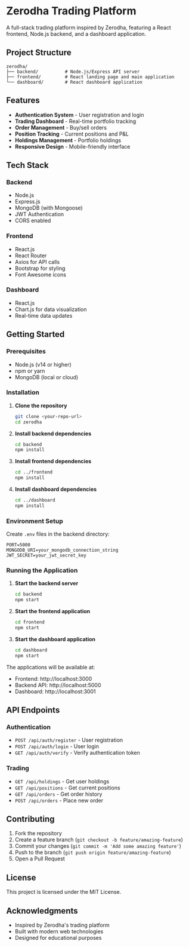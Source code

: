# Zerodha Trading Platform

A full-stack trading platform inspired by Zerodha, featuring a React frontend, Node.js backend, and a dashboard application.

## Project Structure

```
zerodha/
├── backend/          # Node.js/Express API server
├── frontend/         # React landing page and main application
└── dashboard/        # React dashboard application
```

## Features

- **Authentication System** - User registration and login
- **Trading Dashboard** - Real-time portfolio tracking
- **Order Management** - Buy/sell orders
- **Position Tracking** - Current positions and P&L
- **Holdings Management** - Portfolio holdings
- **Responsive Design** - Mobile-friendly interface

## Tech Stack

### Backend
- Node.js
- Express.js
- MongoDB (with Mongoose)
- JWT Authentication
- CORS enabled

### Frontend
- React.js
- React Router
- Axios for API calls
- Bootstrap for styling
- Font Awesome icons

### Dashboard
- React.js
- Chart.js for data visualization
- Real-time data updates

## Getting Started

### Prerequisites
- Node.js (v14 or higher)
- npm or yarn
- MongoDB (local or cloud)

### Installation

1. **Clone the repository**
   ```bash
   git clone <your-repo-url>
   cd zerodha
   ```

2. **Install backend dependencies**
   ```bash
   cd backend
   npm install
   ```

3. **Install frontend dependencies**
   ```bash
   cd ../frontend
   npm install
   ```

4. **Install dashboard dependencies**
   ```bash
   cd ../dashboard
   npm install
   ```

### Environment Setup

Create `.env` files in the backend directory:

```env
PORT=5000
MONGODB_URI=your_mongodb_connection_string
JWT_SECRET=your_jwt_secret_key
```

### Running the Application

1. **Start the backend server**
   ```bash
   cd backend
   npm start
   ```

2. **Start the frontend application**
   ```bash
   cd frontend
   npm start
   ```

3. **Start the dashboard application**
   ```bash
   cd dashboard
   npm start
   ```

The applications will be available at:
- Frontend: http://localhost:3000
- Backend API: http://localhost:5000
- Dashboard: http://localhost:3001

## API Endpoints

### Authentication
- `POST /api/auth/register` - User registration
- `POST /api/auth/login` - User login
- `GET /api/auth/verify` - Verify authentication token

### Trading
- `GET /api/holdings` - Get user holdings
- `GET /api/positions` - Get current positions
- `GET /api/orders` - Get order history
- `POST /api/orders` - Place new order

## Contributing

1. Fork the repository
2. Create a feature branch (`git checkout -b feature/amazing-feature`)
3. Commit your changes (`git commit -m 'Add some amazing feature'`)
4. Push to the branch (`git push origin feature/amazing-feature`)
5. Open a Pull Request

## License

This project is licensed under the MIT License.

## Acknowledgments

- Inspired by Zerodha's trading platform
- Built with modern web technologies
- Designed for educational purposes 